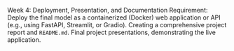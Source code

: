 Week 4: Deployment, Presentation, and Documentation
       Requirement: Deploy the final model as a containerized (Docker) web application or API (e.g., using FastAPI, Streamlit, or Gradio).
       Creating a comprehensive project report and `README.md`.
       Final project presentations, demonstrating the live application.